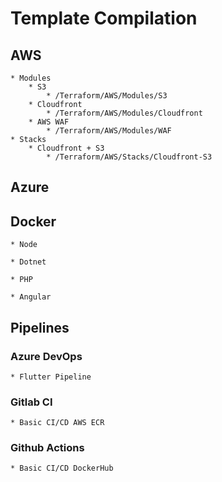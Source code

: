 # Template Compilation

## AWS

    * Modules
        * S3
            * /Terraform/AWS/Modules/S3    
        * Cloudfront
            * /Terraform/AWS/Modules/Cloudfront
        * AWS WAF
            * /Terraform/AWS/Modules/WAF
    * Stacks
        * Cloudfront + S3
            * /Terraform/AWS/Stacks/Cloudfront-S3 
## Azure

## Docker

    * Node

    * Dotnet

    * PHP

    * Angular

## Pipelines

### Azure DevOps

    * Flutter Pipeline

### Gitlab CI

    * Basic CI/CD AWS ECR

### Github Actions

    * Basic CI/CD DockerHub
